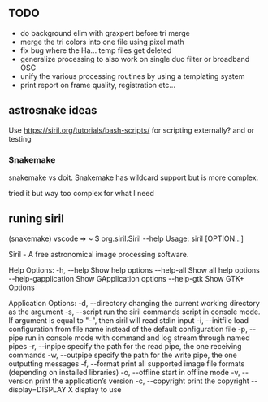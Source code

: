 ## TODO

* do background elim with graxpert before tri merge
* merge the tri colors into one file using pixel math
* fix bug where the Ha... temp files get deleted
* generalize processing to also work on single duo filter or broadband OSC
* unify the various processing routines by using a templating system
* print report on frame quality, registration etc...

## astrosnake ideas

Use https://siril.org/tutorials/bash-scripts/ for scripting externally? and or testing


### Snakemake

snakemake vs doit.  Snakemake has wildcard support but is more complex.

tried it but way too complex for what I need

## runing siril

(snakemake) vscode ➜ ~ $ org.siril.Siril --help
Usage:
  siril [OPTION…]

Siril - A free astronomical image processing software.

Help Options:
  -h, --help                 Show help options
  --help-all                 Show all help options
  --help-gapplication        Show GApplication options
  --help-gtk                 Show GTK+ Options

Application Options:
  -d, --directory            changing the current working directory as the argument
  -s, --script               run the siril commands script in console mode. If argument is equal to "-", then siril will read stdin input
  -i, --initfile             load configuration from file name instead of the default configuration file
  -p, --pipe                 run in console mode with command and log stream through named pipes
  -r, --inpipe               specify the path for the read pipe, the one receiving commands
  -w, --outpipe              specify the path for the write pipe, the one outputting messages
  -f, --format               print all supported image file formats (depending on installed libraries)
  -o, --offline              start in offline mode
  -v, --version              print the application’s version
  -c, --copyright            print the copyright
  --display=DISPLAY          X display to use

  